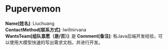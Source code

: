 # Pupervemon

**Name[姓名]**: Liuchuang  
**ContactMethod[联系方式]**: Iwillnirvana  
**WantsTeam[组队意愿（是/否）]**: 是
**Comment[备注]**: 有Java后端开发经验，可以使用大模型快速的写出需求文档，并进行开发。  
